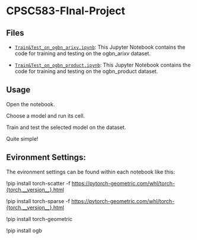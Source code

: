 # CPSC583-FInal-Project
## Files

- [`Train&Test_on_ogbn_arixv.ipynb`](Train&Test_on_ogbn_arixv.ipynb): This Jupyter Notebook contains the code for training and testing on the ogbn_arixv dataset.

- [`Train&Test_on_ogbn_product.ipynb`](Train&Test_on_ogbn_product.ipynb): This Jupyter Notebook contains the code for training and testing on the ogbn_product dataset.
## Usage
Open the notebook.

Choose a model and run its cell.

Train and test the selected model on the dataset.

Quite simple!

## Evironment Settings:
The evironment settings can be found within each notebook like this:

!pip install torch-scatter -f https://pytorch-geometric.com/whl/torch-{torch.__version__}.html

!pip install torch-sparse -f https://pytorch-geometric.com/whl/torch-{torch.__version__}.html

!pip install torch-geometric

!pip install ogb
